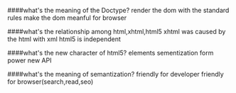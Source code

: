####what's the meaning of the Doctype?
    render the dom with the standard rules
    make the dom meanful for browser
    
####what's the relationship among html,xhtml,html5
    xhtml was caused by the html with xml
    html5 is independent
    
####what's the new character of html5?
    elements sementization
    form power
    new API

####what's the meaning of semantization?
    friendly for developer
    friendly for browser(search,read,seo)
    

    